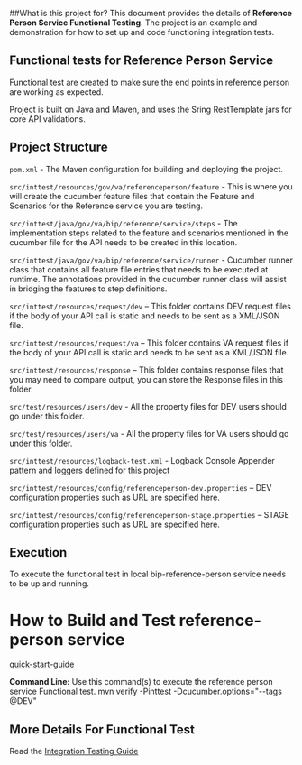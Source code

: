 ##What is this project for?
This document provides the details of **Reference Person Service Functional Testing**. The project is an example and demonstration for how to set up and code functioning integration tests.

## Functional tests for Reference Person Service
Functional test are created to make sure the end points in reference person are working as expected.

Project is built on Java and Maven, and uses the Sring RestTemplate jars for core API validations.

## Project Structure

`pom.xml` - The Maven configuration for building and deploying the project.

`src/inttest/resources/gov/va/referenceperson/feature` - This is where you will create the cucumber feature files that contain the Feature
and Scenarios for the Reference service you are testing.

`src/inttest/java/gov/va/bip/reference/service/steps` - The implementation steps related to the feature
and scenarios mentioned in the cucumber file for the API needs to be created in this location. 

`src/inttest/java/gov/va/bip/reference/service/runner` - Cucumber runner class that contains all feature file entries that needs to be executed at runtime.
The annotations provided in the cucumber runner class will assist in bridging the features to step definitions.

`src/inttest/resources/request/dev` – This folder contains DEV request files if the body of your API call is static and needs to be sent as a XML/JSON file.

`src/inttest/resources/request/va` – This folder contains VA request files if the body of your API call is static and needs to be sent as a XML/JSON file.

`src/inttest/resources/response` – This folder contains response files that you may need to compare output, you can store the Response files in this folder. 


`src/test/resources/users/dev` - All the property files for DEV users should go under this folder.

`src/test/resources/users/va` - All the property files for VA users should go under this folder.

`src/inttest/resources/logback-test.xml` - Logback Console Appender pattern and loggers defined for this project

`src/inttest/resources/config/referenceperson-dev.properties` – DEV configuration properties such as URL are specified here.

`src/inttest/resources/config/referenceperson-stage.properties` – STAGE configuration properties such as URL are specified here.

## Execution

To execute the functional test in local bip-reference-person service needs to be up and running.

# How to Build and Test reference-person service
[quick-start-guide](/docs/quick-start-guide.md)

**Command Line:** Use this command(s) to execute the reference person service Functional test. 
	mvn verify -Pinttest -Dcucumber.options="--tags @DEV"
 

## More Details For Functional Test
Read the [Integration Testing Guide](/docs/referenceperson-intest.md)

